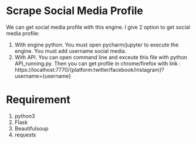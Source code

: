 # Scrape Social Media Profile

We can get social media profile with this engine. I give 2 option to get social media profile:
1. With engine python. You must open pycharm/jupyter to execute the engine. 
You must add username social media.
2. With API. You can open command line and exceute this file with python API_running.py.
Then you can get profile in chrome/firefox with link : https://localhost:7770/{platform:twitter/facebook/instagram}?username={username}


# Requirement
1. python3
2. Flask
3. Beautifulsoup
4. requests

